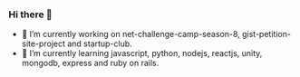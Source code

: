 ### Hi there 👋
- 🔭 I’m currently working on net-challenge-camp-season-8, gist-petition-site-project and startup-club.
- 🌱 I’m currently learning javascript, python, nodejs, reactjs, unity, mongodb, express and ruby on rails.
<!--
**hy01n/hy01n** is a ✨ _special_ ✨ repository because its `README.md` (this file) appears on your GitHub profile.

Here are some ideas to get you started:

- 🔭 I’m currently working on ...
- 🌱 I’m currently learning ...
- 👯 I’m looking to collaborate on ...
- 🤔 I’m looking for help with ...
- 💬 Ask me about ...
- 📫 How to reach me: ...
- 😄 Pronouns: ...
- ⚡ Fun fact: ...
-->

